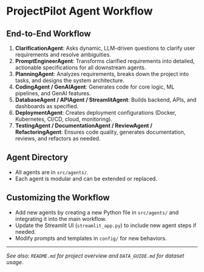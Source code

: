# ProjectPilot Agent Workflow

## End-to-End Workflow

1. **ClarificationAgent**: Asks dynamic, LLM-driven questions to clarify user requirements and resolve ambiguities.
2. **PromptEngineerAgent**: Transforms clarified requirements into detailed, actionable specifications for all downstream agents.
3. **PlanningAgent**: Analyzes requirements, breaks down the project into tasks, and designs the system architecture.
4. **CodingAgent / GenAIAgent**: Generates code for core logic, ML pipelines, and GenAI features.
5. **DatabaseAgent / APIAgent / StreamlitAgent**: Builds backend, APIs, and dashboards as specified.
6. **DeploymentAgent**: Creates deployment configurations (Docker, Kubernetes, CI/CD, cloud, monitoring).
7. **TestingAgent / DocumentationAgent / ReviewAgent / RefactoringAgent**: Ensures code quality, generates documentation, reviews, and refactors as needed.

## Agent Directory
- All agents are in `src/agents/`.
- Each agent is modular and can be extended or replaced.

## Customizing the Workflow
- Add new agents by creating a new Python file in `src/agents/` and integrating it into the main workflow.
- Update the Streamlit UI (`streamlit_app.py`) to include new agent steps if needed.
- Modify prompts and templates in `config/` for new behaviors.

---
*See also: `README.md` for project overview and `DATA_GUIDE.md` for dataset usage.*
